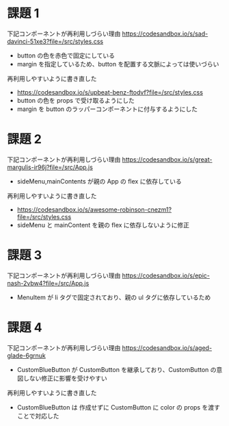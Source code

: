 # 課題 1

下記コンポーネントが再利用しづらい理由
https://codesandbox.io/s/sad-davinci-51xe3?file=/src/styles.css

- button の色を赤色で固定にしている
- margin を指定しているため、button を配置する文脈によっては使いづらい

再利用しやすいように書き直した

- https://codesandbox.io/s/upbeat-benz-ftodvf?file=/src/styles.css
- button の色を props で受け取るようにした
- margin を button のラッパーコンポーネントに付与するようにした

# 課題 2

下記コンポーネントが再利用しづらい理由
https://codesandbox.io/s/great-margulis-ir96j?file=/src/App.js

- sideMenu,mainContents が親の App の flex に依存している

再利用しやすいように書き直した

- https://codesandbox.io/s/awesome-robinson-cnezm1?file=/src/styles.css
- sideMenu と mainContent を親の flex に依存しないように修正

# 課題 3

下記コンポーネントが再利用しづらい理由
https://codesandbox.io/s/epic-nash-2vbw4?file=/src/App.js

- MenuItem が li タグで固定されており、親の ul タグに依存しているため

# 課題 4

下記コンポーネントが再利用しづらい理由
https://codesandbox.io/s/aged-glade-6grnuk

- CustomBlueButton が CustomButton を継承しており、CustomButton の意図しない修正に影響を受けやすい

再利用しやすいように書き直した

- CustomBlueButton は 作成せずに CustomButton に color の props を渡すことで対応した
